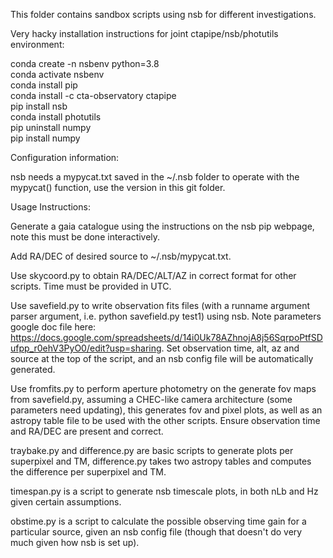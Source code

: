 This folder contains sandbox scripts using nsb for different investigations.

Very hacky installation instructions for joint ctapipe/nsb/photutils environment:

conda create -n nsbenv python=3.8  
conda activate nsbenv  
conda install pip  
conda install -c cta-observatory ctapipe  
pip install nsb  
conda install photutils  
pip uninstall numpy  
pip install numpy  

Configuration information:

nsb needs a mypycat.txt saved in the ~/.nsb folder to operate with the mypycat() function, use the version in this git folder. 

Usage Instructions:

Generate a gaia catalogue using the instructions on the nsb pip webpage, note this must be done interactively.

Add RA/DEC of desired source to ~/.nsb/mypycat.txt.

Use skycoord.py to obtain RA/DEC/ALT/AZ in correct format for other scripts. Time must be provided in UTC.

Use savefield.py to write observation fits files (with a runname argument parser argument, i.e. python savefield.py test1) using nsb. Note parameters google doc file here: https://docs.google.com/spreadsheets/d/14i0Uk78AZhnojA8j56SqrpoPtfSDufpp_r0ehV3PyO0/edit?usp=sharing. Set observation time, alt, az and source at the top of the script, and an nsb config file will be automatically generated.

Use fromfits.py to perform aperture photometry on the generate fov maps from savefield.py, assuming a CHEC-like camera architecture (some parameters need updating), this generates fov and pixel plots, as well as an astropy table file to be used with the other scripts. Ensure observation time and RA/DEC are present and correct.

traybake.py and difference.py are basic scripts to generate plots per superpixel and TM, difference.py takes two astropy tables and computes the difference per superpixel and TM.

timespan.py is a script to generate nsb timescale plots, in both nLb and Hz given certain assumptions.

obstime.py is a script to calculate the possible observing time gain for a particular source, given an nsb config file (though that doesn't do very much given how nsb is set up).